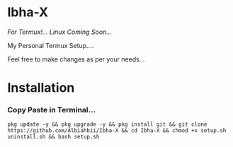 # Ibha-X 
*For Termux!... Linux  Coming Soon...* 

My Personal Termux Setup....

Feel free to make changes as per your needs...

# Installation 
###  Copy Paste in Terminal...
```
pkg update -y && pkg upgrade -y && pkg install git && git clone https://github.com/Albiahbii/Ibha-X && cd Ibha-X && chmod +x setup.sh uninstall.sh && bash setup.sh
```
